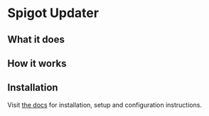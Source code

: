 # Spigot Updater

## What it does

## How it works

## Installation

Visit [the docs](https://left4craft.github.io/spigot-updater/) for installation, setup and configuration instructions.
